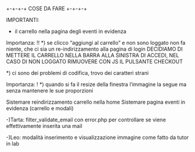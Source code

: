 +-+-+-+ COSE DA FARE +-+-+-+

IMPORTANTI:
- il carrello nella pagina degli eventi in evidenza

Importanza: !!
*) se clicco “aggiungi al carrello” e non sono loggato non fa niente, che ci sia un re-indirizzamento alla pagina di login
	DECIDIAMO DI METTERE IL CARRELLO NELLA BARRA ALLA SINISTRA DI ACCEDI, NEL CASO DI NON LOGGATO RIMUOVERE CON JS IL PULSANTE CHECKOUT
<!-- *) la registrazione sembra non andare, dice che è avvenuta correttamente ma quando provo ad accedere dice che la password è sbagliata FALZO -->
<!-- *) nei “i miei dati” il bottone “modifica dati” si deve chiamare “salva modifiche”, senno non si capisce FATTO -->
<!-- *) Ogni tanto c’è scorrimento orizzontale nei “riquadri” che contengono gli eventi -->
<!-- *) aggiungo al carrello e non mi chiede la quantità, un po’ tanto minimale -->
<!-- *) il tuo ordine numero X è bruttino, dovrebbe esserci scritto il tuo ordine contenente .. RAGIONEVOLE LASCIARE ANCHE COSì -->
*) ci sono dei problemi di codifica, trovo dei caratteri strani
<!-- *) Sono dentro all’organizzatore e quando clicco su “modifica” per l’evento dei dogo data e ora sono vuoti e sono in rosso e dice che rimane un posto, se chiudo dice che i biglietti rimasti sono zero, qualcosina forse non va lì -->

Importanza: !
*) quando si fa il resize della finestra l’immagine la segue ma senza mantenere le sue proporzioni
<!-- *) “accedi”, “registrati” e “uniticket” si devono almeno illuminare di bianco quando ci passo sopra col mouse -->
<!-- *) le tabelle hanno i dati sfasati rispetto ai titoli  QUESTA DAVA ERRORE CON SAFARI (I TD NON SEGUIVANO I TH HEADERS A CUI SI RIFERIVANO) MA CON CHROME A ME VA LISCIO -->
<!-- *) se il carrello è vuoto la riga con “evento, q.tà, prezzo” non dovrebbe esserci -->
<!-- *) quando schiaccio su “vedi tutte le notifiche” il background diventa blu con scritta blu -->
<!-- *) fare si che gli avvisi spariscano dopo un certo numero di secondi -->

Sistemare reindirizzamento carrello nella home
Sistemare pagina eventi in evidenza (carrello e modali)

-)Tarta: filter_validate_email con error.php per controllare se viene effettivamente inserita una mail
<!-- -)Svecia: controlla se i colori che hai messo nella navbar siano accessibili al massimo (vedi link/lezioni prof.) -->
-)Leo: modalità inserimento e visualizzazione immagine come fatto da tutor in lab
